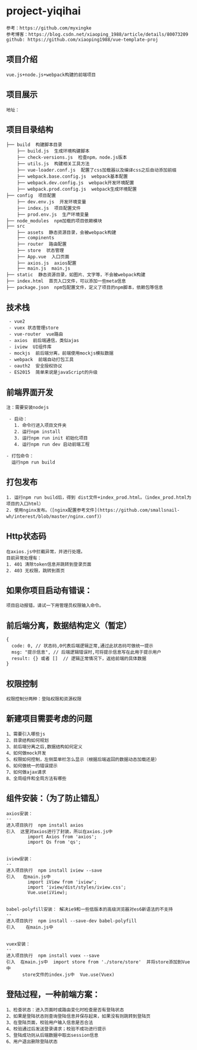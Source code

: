# project-yiqihai

    参考：https://github.com/myxingke
    参考博客：https://blog.csdn.net/xiaoping_1988/article/details/80073209
    github: https://github.com/xiaoping1988/vue-template-proj

项目介绍
--
    vue.js+node.js+webpack构建的前端项目

项目展示
--
    地址：


项目目录结构
--

    ├── build  构建脚本目录
        ├── build.js  生成环境构建脚本
        ├── check-versions.js  检查npm，node.js版本 
        ├── utils.js  构建相关工具方法
        ├── vue-loader.conf.js  配置了css加载器以及编译css之后自动添加前缀
        ├── webpack.base.config.js  webpack基本配置
        ├── webpack.dev.config.js  webpack开发环境配置
        ├── webpack.prod.config.js  webpack生成环境配置
    ├── config  项目配置
        ├── dev.env.js  开发环境变量
        ├── index.js  项目配置文件
        ├── prod.env.js  生产环境变量
    ├── node_modules  npm加载的项目依赖模块
    ├── src
        ├── assets  静态资源目录，会被webpack构建
        ├── compinents 
        ├── router  路由配置
        ├── store  状态管理
        ├── App.vue  入口页面
        ├── axios.js  axios配置
        ├── main.js  main.js
    ├── static  静态资源目录，如图片、文字等，不会被webpack构建
    ├── index.html  首页入口文件，可以添加一些meta信息
    ├── package.json  npm包配置文件，定义了项目的npm脚本，依赖包等信息


技术栈
--
     - vue2
     - vuex 状态管理store
     - vue-router  vue路由
     - axios  前后端通信，类似ajas
     - iview  UI组件库
     - mockjs  前后端分离，前端使用mockjs模拟数据
     - webpack  前端自动打包工具
     - oauth2  安全授权协议
     - ES2015  简单来说是javaScript的升级
 

前端界面开发
--
    注：需要安装nodejs
    
     - 启动：
       1. 命令行进入项目文件夹
       2. 运行npm install
       3. 运行npm run init 初始化项目
       4. 运行npm run dev 启动前端工程
       
    - 打包命令：
      运行npm run build

打包发布
--
    1. 运行npm run build后，得到 dist文件+index_prod.html。（index_prod.html为项目的入口html）
    2. 使用nginx发布。（[nginx配置参考文件](https://github.com/smallsnail-wh/interest/blob/master/nginx.conf)）
	
Http状态码
--
	在axios.js中拦截异常，并进行处理。
	目前异常处理有：
    1. 401 清除token信息并跳转到登录页面
    2. 403 无权限，跳转到首页
    
如果你项目启动有错误：
--
    项目启动报错，请试一下用管理员权限输入命令。


前后端分离，数据结构定义（暂定）
--
    {
      code: 0, // 状态码,0代表后端逻辑正常,通过此状态码可做统一提示
      msg: "提示信息", // 后端逻辑错误时,可将提示信息写在此用于提示用户
      result: {} 或者 []  // 逻辑正常情况下，返给前端的具体数据
    }

权限控制
--
    权限控制分两种：登陆权限和资源权限

新建项目需要考虑的问题
--
    1、需要引入哪些js
    2、目录结构如何规划
    3、前后端分离之后,数据结构如何定义
    4、如何做mock开发
    5、权限如何控制，左侧菜单栏怎么显示（根据后端返回的数据动态加载还是）
    6、如何做统一的错误提示
    7、如何做ajax请求
    8、全局组件和全局方法有哪些


组件安装：（为了防止错乱）
--
    axios安装：
    --    
    进入项目执行  npm install axios
    引入  这里对axios进行了封装，所以在axios.js中
            import Axios from 'axios';
            import Qs from 'qs';
    
    
    iview安装：
    --
    进入项目执行  npm install iview --save
    引入   在main.js中
            import iView from 'iview';
            import 'iview/dist/styles/iview.css';
            Vue.use(iView);


    babel-polyfill安装： 解决ie9和一些低版本的高级浏览器对es6新语法的不支持
    --
    进入项目执行  npm install --save-dev babel-polyfill
    引入    在main.js中


    vuex安装：
    --
    进入项目执行  npm install vuex --save
    引入  在main.js中  import store from './store/store'  并将store添加到Vue中
          store文件的index.js中  Vue.use(Vuex)

登陆过程，一种前端方案：
--
    1、检查状态：进入页面时或路由变化时检查是否有登陆状态
    2、如果是登陆状态则查询登陆信息并保存起来，如果没有则跳转到登陆页
    3、在登陆页面，校验用户输入信息是否合法
    4、校验通过后发送登录请求；校验不成功进行提示
    5、登陆成功则从后端数据中取出session信息
    6、用户退出删除登陆状态
